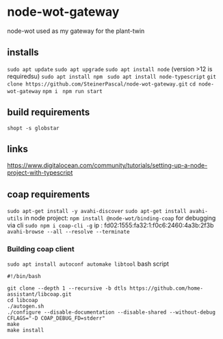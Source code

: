 # node-wot-gateway
node-wot used as my gateway for the plant-twin

## installs
`sudo apt update`
`sudo apt upgrade`
`sudo apt install node` (version >12 is requiredsu)
`sudo apt install npm `
`sudo apt install node-typescript`
`git clone https://github.com/SteinerPascal/node-wot-gateway.git`
`cd node-wot-gateway`
`npm i `
`npm run start`

## build requirements 
`shopt -s globstar`
## links
https://www.digitalocean.com/community/tutorials/setting-up-a-node-project-with-typescript


## coap requirements
`sudo apt-get install -y avahi-discover`
`sudo apt-get install avahi-utils`
in node project: `npm install @node-wot/binding-coap`
for debugging via cli `sudo npm i coap-cli -g`
ip : fd02:1555:fa32:1:f0c6:2460:4a3b:2f3b
` avahi-browse --all --resolve --terminate`
### Building coap client
`sudo apt install autoconf automake libtool`
bash script 
```
#!/bin/bash

git clone --depth 1 --recursive -b dtls https://github.com/home-assistant/libcoap.git
cd libcoap
./autogen.sh
./configure --disable-documentation --disable-shared --without-debug CFLAGS="-D COAP_DEBUG_FD=stderr"
make
make install
```
